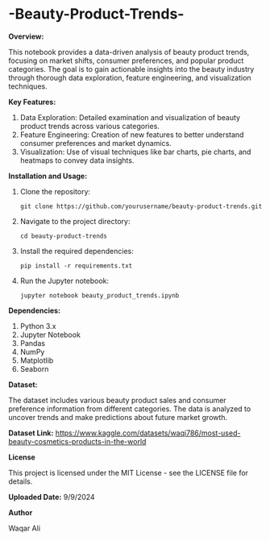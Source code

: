 # -Beauty-Product-Trends-

**Overview:**

This notebook provides a data-driven analysis of beauty product trends, focusing on market shifts, consumer preferences, and popular product categories. The goal is to gain actionable insights into the beauty industry through thorough data exploration, feature engineering, and visualization techniques.


**Key Features:**

1. Data Exploration: Detailed examination and visualization of beauty product trends across various categories.
2. Feature Engineering: Creation of new features to better understand consumer preferences and market dynamics.
3. Visualization: Use of visual techniques like bar charts, pie charts, and heatmaps to convey data insights.


**Installation and Usage:**

1. Clone the repository:


       git clone https://github.com/yourusername/beauty-product-trends.git


2. Navigate to the project directory:


       cd beauty-product-trends


3. Install the required dependencies:


       pip install -r requirements.txt


4. Run the Jupyter notebook:


       jupyter notebook beauty_product_trends.ipynb



**Dependencies:**

1. Python 3.x
2. Jupyter Notebook
3. Pandas
4. NumPy
5. Matplotlib
6. Seaborn


**Dataset:**

The dataset includes various beauty product sales and consumer preference information from different categories. The data is analyzed to uncover trends and make predictions about future market growth.


**Dataset Link:** https://www.kaggle.com/datasets/waqi786/most-used-beauty-cosmetics-products-in-the-world


**License**

This project is licensed under the MIT License - see the LICENSE file for details.


**Uploaded Date:** 9/9/2024


**Author**

Waqar Ali
